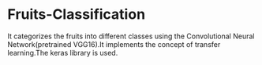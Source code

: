 # Fruits-Classification
It categorizes the fruits into different classes using the Convolutional Neural Network(pretrained VGG16).It implements the concept of transfer learning.The keras library is used.
